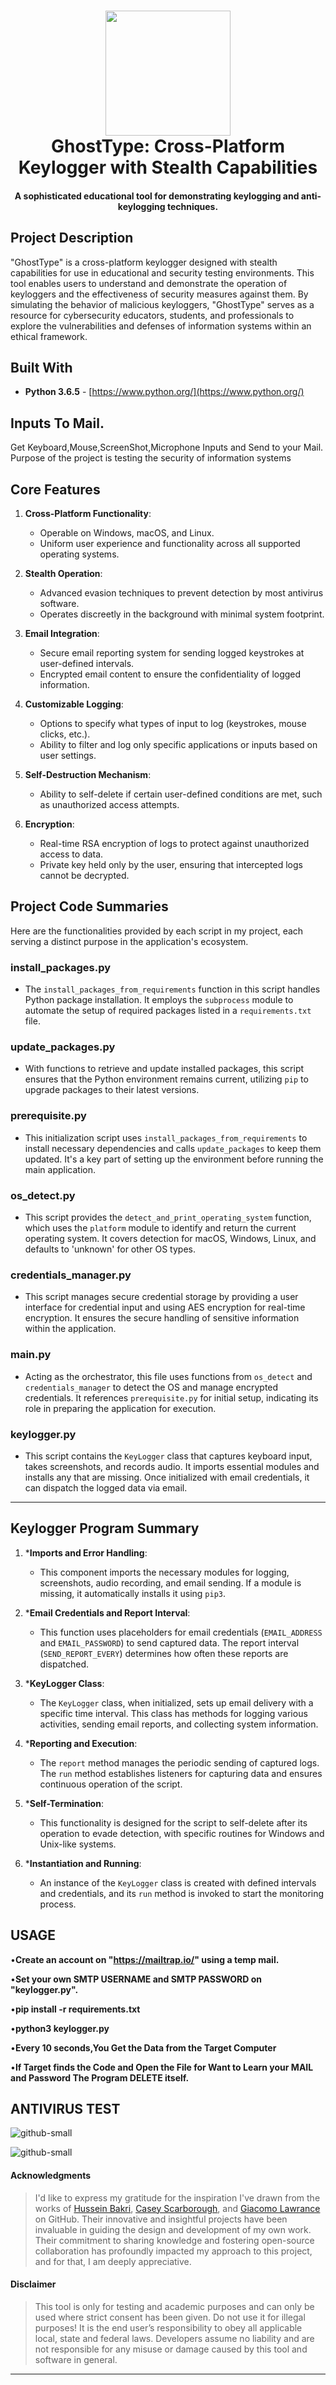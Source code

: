 <h1 align="center">
   <img src="https://github.com/AHMRezaul/Natours/blob/main/images/logo-green-round.png"  width="200" height="200" />
<br> GhostType: Cross-Platform Keylogger with Stealth Capabilities </br>
</h1>

<h4 align="center">
A sophisticated educational tool for demonstrating keylogging and anti-keylogging techniques.
</h4>



## Project Description
"GhostType" is a cross-platform keylogger designed with stealth capabilities for use in educational and security testing environments. This tool enables users to understand and demonstrate the operation of keyloggers and the effectiveness of security measures against them. By simulating the behavior of malicious keyloggers, "GhostType" serves as a resource for cybersecurity educators, students, and professionals to explore the vulnerabilities and defenses of information systems within an ethical framework.

## Built With

* **Python 3.6.5** - [https://www.python.org/](https://www.python.org/)

## Inputs To Mail.
Get Keyboard,Mouse,ScreenShot,Microphone Inputs and Send to your Mail.
Purpose of the project is testing the security of information systems

## Core Features

1. **Cross-Platform Functionality**:
   - Operable on Windows, macOS, and Linux.
   - Uniform user experience and functionality across all supported operating systems.

2. **Stealth Operation**:
   - Advanced evasion techniques to prevent detection by most antivirus software.
   - Operates discreetly in the background with minimal system footprint.

3. **Email Integration**:
   - Secure email reporting system for sending logged keystrokes at user-defined intervals.
   - Encrypted email content to ensure the confidentiality of logged information.

4. **Customizable Logging**:
   - Options to specify what types of input to log (keystrokes, mouse clicks, etc.).
   - Ability to filter and log only specific applications or inputs based on user settings.

5. **Self-Destruction Mechanism**:
   - Ability to self-delete if certain user-defined conditions are met, such as unauthorized access attempts.

6. **Encryption**:
   - Real-time RSA encryption of logs to protect against unauthorized access to data.
   - Private key held only by the user, ensuring that intercepted logs cannot be decrypted.



## Project Code Summaries

Here are the functionalities provided by each script in my project, each serving a distinct purpose in the application's ecosystem.

### install_packages.py

- The `install_packages_from_requirements` function in this script handles Python package installation. It employs the `subprocess` module to automate the setup of required packages listed in a `requirements.txt` file.

### update_packages.py

- With functions to retrieve and update installed packages, this script ensures that the Python environment remains current, utilizing `pip` to upgrade packages to their latest versions.

### prerequisite.py

- This initialization script uses `install_packages_from_requirements` to install necessary dependencies and calls `update_packages` to keep them updated. It's a key part of setting up the environment before running the main application.

### os_detect.py

- This script provides the `detect_and_print_operating_system` function, which uses the `platform` module to identify and return the current operating system. It covers detection for macOS, Windows, Linux, and defaults to 'unknown' for other OS types.

### credentials_manager.py

- This script manages secure credential storage by providing a user interface for credential input and using AES encryption for real-time encryption. It ensures the secure handling of sensitive information within the application.

### main.py

- Acting as the orchestrator, this file uses functions from `os_detect` and `credentials_manager` to detect the OS and manage encrypted credentials. It references `prerequisite.py` for initial setup, indicating its role in preparing the application for execution.

### keylogger.py

- This script contains the `KeyLogger` class that captures keyboard input, takes screenshots, and records audio. It imports essential modules and installs any that are missing. Once initialized with email credentials, it can dispatch the logged data via email.




---

## Keylogger Program Summary


1. ***Imports and Error Handling**:
   - This component imports the necessary modules for logging, screenshots, audio recording, and email sending. If a module is missing, it automatically installs it using `pip3`.

2. ***Email Credentials and Report Interval**:
   - This function uses placeholders for email credentials (`EMAIL_ADDRESS` and `EMAIL_PASSWORD`) to send captured data. The report interval (`SEND_REPORT_EVERY`) determines how often these reports are dispatched.

3. ***KeyLogger Class**:
   - The `KeyLogger` class, when initialized, sets up email delivery with a specific time interval. This class has methods for logging various activities, sending email reports, and collecting system information.

4. ***Reporting and Execution**:
   - The `report` method manages the periodic sending of captured logs. The `run` method establishes listeners for capturing data and ensures continuous operation of the script.

5. ***Self-Termination**:
   - This functionality is designed for the script to self-delete after its operation to evade detection, with specific routines for Windows and Unix-like systems.

6. ***Instantiation and Running**:
   - An instance of the `KeyLogger` class is created with defined intervals and credentials, and its `run` method is invoked to start the monitoring process.



## USAGE

•**Create an account on "https://mailtrap.io/" using a temp mail.**

•**Set your own SMTP USERNAME and SMTP PASSWORD on "keylogger.py".**

•**pip install -r requirements.txt**

•**python3 keylogger.py**

•**Every 10 seconds,You Get the Data from the Target Computer**

•**If Target finds the Code and Open the File for Want to Learn your MAIL and Password The Program DELETE itself.**


## ANTIVIRUS TEST

![github-small](/images/1.png)

![github-small](/images/2.png)

#### Acknowledgments

> I'd like to express my gratitude for the inspiration I've drawn from the works of [Hussein Bakri](https://github.com/HusseinBakri), [Casey Scarborough](https://github.com/caseyscarborough), and [Giacomo Lawrance](https://github.com/GiacomoLaw) on GitHub. Their innovative and insightful projects have been invaluable in guiding the design and development of my own work. Their commitment to sharing knowledge and fostering open-source collaboration has profoundly impacted my approach to this project, and for that, I am deeply appreciative.

#### Disclaimer

> This tool is only for testing and academic purposes and can only be used where strict consent has been given. Do not use it for illegal purposes! It is the end user’s responsibility to obey all applicable local, state and federal laws. Developers assume no liability and are not responsible for any misuse or damage caused by this tool and software in general.

---

